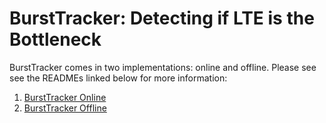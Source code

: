 # BurstTracker: Detecting if LTE is the Bottleneck

BurstTracker comes in two implementations: online and offline. Please see see the READMEs linked below
for more information:

1. [BurstTracker Online](https://github.com/arjunvb/bursttracker/tree/master/online)
2. [BurstTracker Offline](https://github.com/arjunvb/bursttracker/tree/master/offline)

